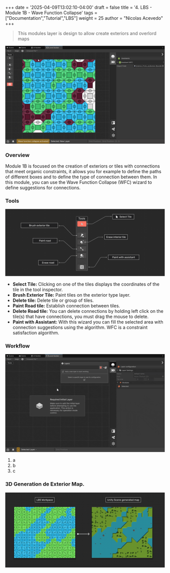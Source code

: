 +++
date = '2025-04-09T13:02:10-04:00'
draft = false
title = '4. LBS - Module 1B - Wave Function Collapse'
tags = ["Documentation","Tutorial","LBS"]
weight = 25
author = "Nicolas Acevedo"
+++

> This modules layer is design to allow create exteriors and overlord maps

![Exterior map generation preview](paso_01b_main.png)

### Overview 

Module 1B is focused on the creation of exteriors or tiles with connections that meet organic constraints, it allows you for example to define the paths of different boxes and to define the type of connection between them. In this module, you can use the Wave Function Collapse (WFC) wizard to define suggestions for connections.


### Tools

![Tool overview](Step_1B_Info_01.png)

- **Select Tile:** Clicking on one of the tiles displays the coordinates of the tile in the tool inspector.
- **Brush Exterior Tile:** Paint tiles on the exterior type layer.
- **Delete tile:** Delete tile or group of tiles.
- **Paint Road tile:** Establish connection between tiles.
- **Delete Road tile:** You can delete connections by holding left click on the tile(s) that have connections, you must drag the mouse to delete.
- **Paint with Assistant:** With this wizard you can fill the selected area with connection suggestions using the algorithm. WFC is a constraint satisfaction algorithm.


### Workflow

![Step 2 demonstration](paso_01b_create_01.gif)

1. a 
2. b
3. c



### 3D Generation de Exterior Map.



![3D Result](Step_1A_3d_gen_01_compr.png)



